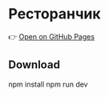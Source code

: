 #  Ресторанчик




👉 [Open on GitHub Pages](https://dropzed.github.io/kt_urch/)

##  Download

npm install
npm run dev

